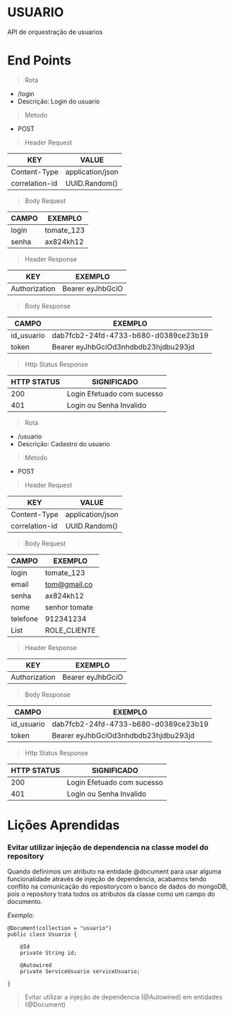 # USUARIO
API de orquestração de usuarios

# End Points
> Rota

- /login
- Descrição: Login do usuario

> Metodo

- POST

> Header Request

| KEY            | VALUE            |
|----------------|------------------|
| Content-Type   | application/json |
| correlation-id | UUID.Random()    |

> Body Request

| CAMPO          | EXEMPLO          |
|----------------|------------------|
| login          | tomate_123       |
| senha          | ax824kh12        |

> Header Response

| KEY            | EXEMPLO          |
|----------------|------------------|
| Authorization  | Bearer eyJhbGciO |

> Body Response

| CAMPO          | EXEMPLO                              |
|----------------|--------------------------------------|
| id_usuario     | dab7fcb2-24fd-4733-b680-d0389ce23b19 |
| token          | Bearer eyJhbGciOd3nhdbdb23hjdbu293jd |

> Http Status Response

| HTTP STATUS    | SIGNIFICADO                |
|----------------|----------------------------|
| 200            | Login Efetuado com sucesso |
| 401            | Login ou Senha Invalido    |

> Rota

- /usuario
- Descrição: Cadastro do usuario

> Metodo

- POST

> Header Request

| KEY            | VALUE            |
|----------------|------------------|
| Content-Type   | application/json |
| correlation-id | UUID.Random()    |

> Body Request

| CAMPO          | EXEMPLO          |
|----------------|------------------|
| login          | tomate_123       |
| email          | tom@gmail.co     |
| senha          | ax824kh12        |
| nome           | senhor tomate    |
| telefone       | 912341234        |
| List<perfil>   | ROLE_CLIENTE     |

> Header Response

| KEY            | EXEMPLO          |
|----------------|------------------|
| Authorization  | Bearer eyJhbGciO |

> Body Response

| CAMPO          | EXEMPLO                              |
|----------------|--------------------------------------|
| id_usuario     | dab7fcb2-24fd-4733-b680-d0389ce23b19 |
| token          | Bearer eyJhbGciOd3nhdbdb23hjdbu293jd |

> Http Status Response

| HTTP STATUS    | SIGNIFICADO                |
|----------------|----------------------------|
| 200            | Login Efetuado com sucesso |
| 401            | Login ou Senha Invalido    |
# Lições Aprendidas
<h3>Evitar utilizar injeção de dependencia na classe model do repository</h3>
Quando definimos um atributo na entidade @document para usar alguma funcionalidade através de injeção de dependencia, acabamos tendo conflito na comunicação do repositorycom o banco de dados do mongoDB, pois o repository trata todos os atributos da classe como um campo do documento.

<i>Exemplo: </i>

```
@Document(collection = "usuario")
public class Usuario {

    @Id
    private String id;

    @Autowired
    private ServiceUsuario serviceUsuario;

}
```

> Evitar utilizar a injeção de dependencia (@Autowired) em entidades (@Document)
